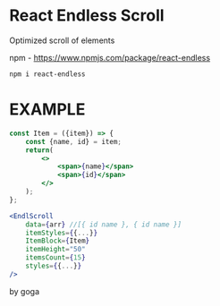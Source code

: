 <h1>React Endless Scroll</h1>

Optimized scroll of elements

npm - https://www.npmjs.com/package/react-endless

```
npm i react-endless
```

# EXAMPLE
```jsx
const Item = ({item}) => {
	const {name, id} = item;
	return(
		<>
			<span>{name}</span>
			<span>{id}</span>
		</>
	);
};
```

```jsx
<EndlScroll
	data={arr} //[{ id name }, { id name }]
	itemStyles={{...}}
	ItemBlock={Item}
	itemHeight="50"
	itemsCount={15}
	styles={{...}}
/>
```

by goga
